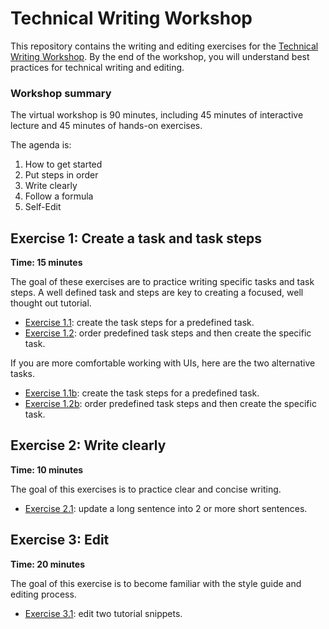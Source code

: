 # Technical Writing Workshop

This repository contains the writing and editing exercises for the [Technical Writing Workshop](https://drive.google.com/file/d/1zyt0RMCDEwmTEPQQ2yiAxW_NZ1dNOOID/view).
By the end of the workshop, you will understand best practices for technical writing and editing.

### Workshop summary 

The virtual workshop is 90 minutes, including 45 minutes of interactive lecture and 45 minutes of hands-on exercises.

The agenda is:
1. How to get started 
1. Put steps in order
1. Write clearly
1. Follow a formula
1. Self-Edit

## Exercise 1: Create a task and task steps

**Time: 15 minutes**

The goal of these exercises are to practice writing specific tasks and task steps. A well defined
task and steps are key to creating a focused, well thought out tutorial.

* [Exercise 1.1](https://kaitlincart.github.io/tech-writing-exercises/Exercise1-TaskSteps/1.1-tasks): create the task steps for a predefined task. 
* [Exercise 1.2](https://kaitlincart.github.io/tech-writing-exercises/Exercise1-TaskSteps/1.2-tasksteps): order predefined task steps and then create the specific task. 

If you are more comfortable working with UIs, here are the two alternative tasks.

* [Exercise 1.1b](https://kaitlincart.github.io/tech-writing-exercises/Exercise1-TaskSteps/1.1b-tasks): create the task steps for a predefined task. 
* [Exercise 1.2b](https://kaitlincart.github.io/tech-writing-exercises/Exercise1-TaskSteps/1.2b-tasksteps): order predefined task steps and then create the specific task. 


## Exercise 2: Write clearly 

**Time: 10 minutes**

The goal of this exercises is to practice clear and concise writing. 

* [Exercise 2.1](https://kaitlincart.github.io/tech-writing-exercises/Exercise2-WriteClearly/2.1-sentences): update a long sentence into 2 or more short sentences.  

## Exercise 3: Edit 

**Time: 20 minutes**

The goal of this exercise is to become familiar with the style guide and editing process.

* [Exercise 3.1](https://kaitlincart.github.io/tech-writing-exercises/Exercise3-Edit/3.1-edit): edit two tutorial snippets.
